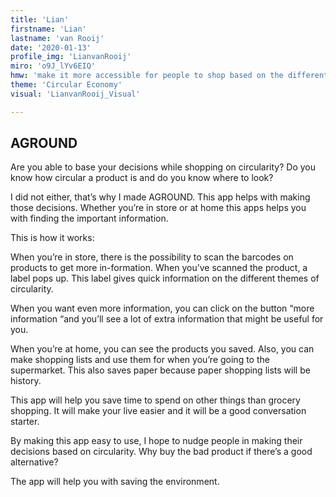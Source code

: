 ```yaml
---
title: 'Lian'
firstname: 'Lian'
lastname: 'van Rooij'
date: '2020-01-13'
profile_img: 'LianvanRooij'
miro: 'o9J_lYv6EIQ'
hmw: 'make it more accessible for people to shop based on the different circular aspects of a product?'
theme: 'Circular Economy'
visual: 'LianvanRooij_Visual'

---
```


## AGROUND

Are you able to base your decisions while shopping on circularity? Do you know how circular a product is and do you know where to look?  

I did not either, that’s why I made AGROUND. This app helps with making those decisions. Whether you’re in store or at home this apps helps you with finding the important information.  

This is how it works: 

When you’re in store, there is the possibility to scan the barcodes on products to get more in-formation. When you’ve scanned the product, a label pops up. This label gives quick information on the different themes of circularity.  

When you want even more information, you can click on the button “more information “and you’ll see a lot of extra information that might be useful for you. 

When you’re at home, you can see the products you saved. Also, you can make shopping lists and use them for when you’re going to the supermarket. This also saves paper because paper shopping lists will be history.  

This app will help you save time to spend on other things than grocery shopping. It will make your live easier and it will be a good conversation starter.  

By making this app easy to use, I hope to nudge people in making their decisions based on circularity. Why buy the bad product if there’s a good alternative?  

The app will help you with saving the environment. 